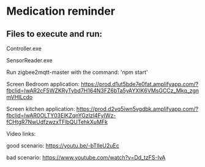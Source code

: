 # Medication reminder


## Files to execute and run:

Controller.exe

SensorReader.exe

Run zigbee2mqtt-master with the command: 'npm start'

Screen Bedroom application: https://prod.d1ut5bde7e0fat.amplifyapp.com/?fbclid=IwAR2cF5WZKRyTybd7H164N3FZ6bTa5yAYXlK6VMsGCCz_Mkq_zgnmVHILcdo

Screen kitchen application: https://prod.d2vq5iwn5vgdbk.amplifyapp.com/?fbclid=IwAR0OLTY03ElKZqnYGzIzl4FyIWz-fCHtgR7NwUdfzwzxTFlbQUTehkXuMFk


Video links: 

good scenario: https://youtu.be/-bTlleU2uEc

bad scenario: https://www.youtube.com/watch?v=Dd_tzFS-IvA
